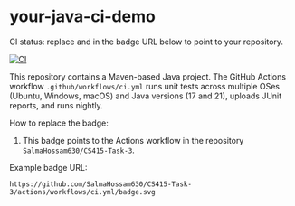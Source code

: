 # your-java-ci-demo

CI status: replace <OWNER> and <REPO> in the badge URL below to point to your repository.

[![CI](https://github.com/SalmaHossam630/CS415-Task-3/actions/workflows/ci.yml/badge.svg)](https://github.com/SalmaHossam630/CS415-Task-3/actions/workflows/ci.yml)

This repository contains a Maven-based Java project. The GitHub Actions workflow `.github/workflows/ci.yml` runs unit tests across multiple OSes (Ubuntu, Windows, macOS) and Java versions (17 and 21), uploads JUnit reports, and runs nightly.

How to replace the badge:

1. This badge points to the Actions workflow in the repository `SalmaHossam630/CS415-Task-3`.

Example badge URL:

`https://github.com/SalmaHossam630/CS415-Task-3/actions/workflows/ci.yml/badge.svg`
